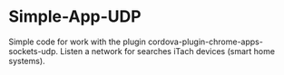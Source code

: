 # Simple-App-UDP
Simple code for work with the plugin cordova-plugin-chrome-apps-sockets-udp. Listen a network for searches iTach devices (smart home systems).

